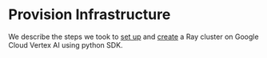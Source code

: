 # Provision Infrastructure

We describe the steps we took to
[set up](https://cloud.google.com/vertex-ai/docs/open-source/ray-on-vertex-ai/set-up)
and 
[create](https://cloud.google.com/vertex-ai/docs/open-source/ray-on-vertex-ai/create-cluster#ray-on-vertex-ai-sdk)
a Ray cluster on Google Cloud Vertex AI
using python SDK.

<seealso>
<!--Give some related links to how-to articles-->
</seealso>
